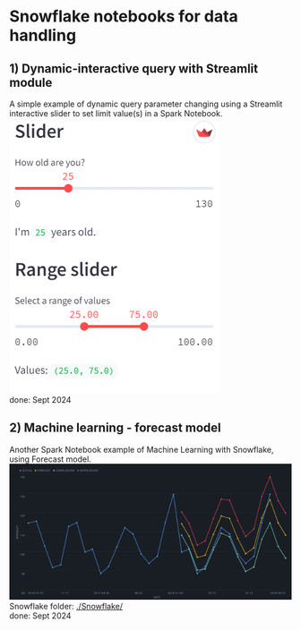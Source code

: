 # Snowflake notebooks for data handling

## 1) Dynamic-interactive query with Streamlit module
A simple example of dynamic query parameter changing using a Streamlit interactive slider to set limit value(s) in a Spark Notebook.
![Slider](./NoteBooks/Streamlit/imgs/streamlit_sliders.png)<br>
done: Sept 2024<br>
## 2) Machine learning - forecast model
Another Spark Notebook example of Machine Learning with Snowflake, using Forecast model.
![ML Forecasting](./NoteBooks/Forecasting/imgs/forecast2_15_m.png)<br>
Snowflake folder: [./Snowflake/](./Snowflake/README.md)<br>
done: Sept 2024<br>
